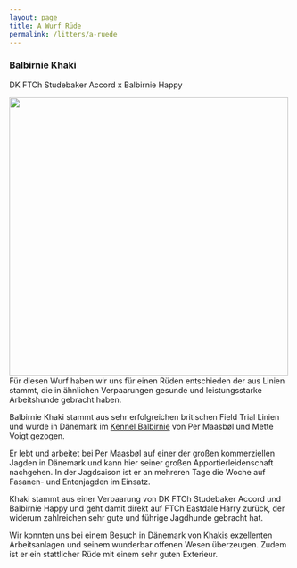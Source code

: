```yaml
---
layout: page
title: A Wurf Rüde
permalink: /litters/a-ruede
---
```


<h3>Balbirnie Khaki</h3>
<p>DK FTCh Studebaker Accord x Balbirnie Happy</p>
<img src="https://www.balbirnie.dk/images/images_hunde/Khaki_20151220_01.JPG" width="500" style="float:left; margin-right:4%">
Für diesen Wurf haben wir uns für einen Rüden entschieden der aus Linien stammt, die in ähnlichen Verpaarungen gesunde und leistungsstarke Arbeitshunde gebracht haben.

Balbirnie Khaki stammt aus sehr erfolgreichen britischen Field Trial Linien und wurde in Dänemark im <a href="https://www.balbirnie.dk/index.html" target="_blank">Kennel Balbirnie</a> von Per Maasbøl und Mette Voigt gezogen.


Er lebt und arbeitet bei Per Maasbøl auf einer der großen kommerziellen Jagden in Dänemark und kann hier seiner großen Apportierleidenschaft nachgehen. In der Jagdsaison ist er an mehreren Tage die Woche auf Fasanen- und Entenjagden im Einsatz.
 
Khaki stammt aus einer Verpaarung von DK FTCh Studebaker Accord und Balbirnie Happy und geht damit direkt auf FTCh Eastdale Harry zurück, der widerum zahlreichen sehr gute und führige Jagdhunde gebracht hat. 

Wir konnten uns bei einem Besuch in Dänemark von Khakis exzellenten Arbeitsanlagen und seinem wunderbar offenen Wesen überzeugen. Zudem ist er ein stattlicher Rüde mit einem sehr guten Exterieur.

